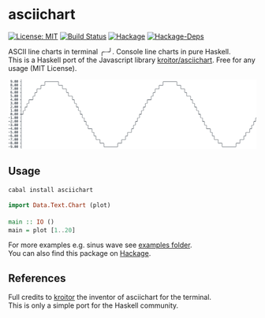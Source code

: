 # asciichart

<p><a href="https://opensource.org/licenses/MIT"><img src="https://img.shields.io/badge/License-MIT-brightgreen.svg" alt="License: MIT" /></a>
<a href="https://travis-ci.org/madnight/asciichart"><img src="https://travis-ci.org/madnight/asciichart.svg?branch=master" alt="Build Status" /></a>
<a href="http://hackage.haskell.org/package/asciichart"><img src="https://images.weserv.nl/?url=img.shields.io/hackage/v/asciichart.svg&w=3000&t=fitup" width="100" alt="Hackage" /></a>
<a href="http://hackage.haskell.org/package/asciichart"><img src="https://images.weserv.nl/?url=img.shields.io/hackage-deps/v/asciichart.svg&w=3000&t=fitup" height="20" alt="Hackage-Deps" /></a></p>


ASCII line charts in terminal ╭┈╯. Console line charts in pure Haskell.  
This is a Haskell port of the Javascript library [kroitor/asciichart](https://github.com/kroitor/asciichart). Free for any usage (MIT License).

![](example.png)

## Usage
```bash
cabal install asciichart
```

```haskell
import Data.Text.Chart (plot)

main :: IO ()
main = plot [1..20]
```

For more examples e.g. sinus wave see [examples folder](https://github.com/madnight/asciichart/tree/master/examples).  
You can also find this package on [Hackage](http://hackage.haskell.org/package/asciichart).

## References

Full credits to [kroitor](https://github.com/kroitor/) the inventor of asciichart for the terminal.  
This is only a simple port for the Haskell community.
